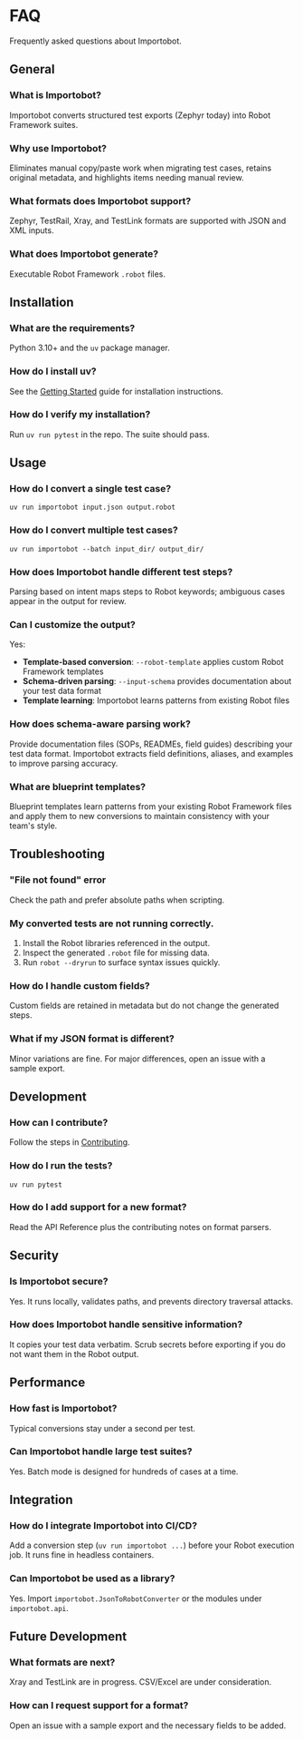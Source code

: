 # FAQ

Frequently asked questions about Importobot.

## General

### What is Importobot?
Importobot converts structured test exports (Zephyr today) into Robot Framework suites.

### Why use Importobot?
Eliminates manual copy/paste work when migrating test cases, retains original metadata, and highlights items needing manual review.

### What formats does Importobot support?
Zephyr, TestRail, Xray, and TestLink formats are supported with JSON and XML inputs.

### What does Importobot generate?
Executable Robot Framework `.robot` files.

## Installation

### What are the requirements?
Python 3.10+ and the `uv` package manager.

### How do I install uv?
See the [Getting Started](Getting-Started) guide for installation instructions.

### How do I verify my installation?
Run `uv run pytest` in the repo. The suite should pass.

## Usage

### How do I convert a single test case?
`uv run importobot input.json output.robot`

### How do I convert multiple test cases?
`uv run importobot --batch input_dir/ output_dir/`

### How does Importobot handle different test steps?
Parsing based on intent maps steps to Robot keywords; ambiguous cases appear in the output for review.

### Can I customize the output?
Yes:
- **Template-based conversion**: `--robot-template` applies custom Robot Framework templates
- **Schema-driven parsing**: `--input-schema` provides documentation about your test data format
- **Template learning**: Importobot learns patterns from existing Robot files

### How does schema-aware parsing work?
Provide documentation files (SOPs, READMEs, field guides) describing your test data format. Importobot extracts field definitions, aliases, and examples to improve parsing accuracy.

### What are blueprint templates?
Blueprint templates learn patterns from your existing Robot Framework files and apply them to new conversions to maintain consistency with your team's style.

## Troubleshooting

### "File not found" error
Check the path and prefer absolute paths when scripting.

### My converted tests are not running correctly.
1. Install the Robot libraries referenced in the output.
2. Inspect the generated `.robot` file for missing data.
3. Run `robot --dryrun` to surface syntax issues quickly.

### How do I handle custom fields?
Custom fields are retained in metadata but do not change the generated steps.

### What if my JSON format is different?
Minor variations are fine. For major differences, open an issue with a sample export.

## Development

### How can I contribute?
Follow the steps in [Contributing](Contributing).

### How do I run the tests?
`uv run pytest`

### How do I add support for a new format?
Read the API Reference plus the contributing notes on format parsers.

## Security

### Is Importobot secure?
Yes. It runs locally, validates paths, and prevents directory traversal attacks.

### How does Importobot handle sensitive information?
It copies your test data verbatim. Scrub secrets before exporting if you do not want them in the Robot output.

## Performance

### How fast is Importobot?
Typical conversions stay under a second per test.

### Can Importobot handle large test suites?
Yes. Batch mode is designed for hundreds of cases at a time.

## Integration

### How do I integrate Importobot into CI/CD?
Add a conversion step (`uv run importobot ...`) before your Robot execution job. It runs fine in headless containers.

### Can Importobot be used as a library?
Yes. Import `importobot.JsonToRobotConverter` or the modules under `importobot.api`.

## Future Development

### What formats are next?
Xray and TestLink are in progress. CSV/Excel are under consideration.

### How can I request support for a format?
Open an issue with a sample export and the necessary fields to be added.
